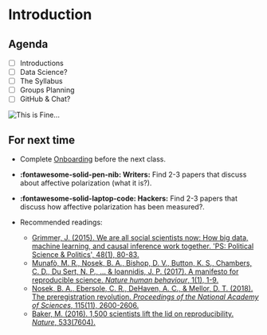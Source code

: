 # Introduction

## Agenda
- [ ] Introductions
- [ ] Data Science?
- [ ] The Syllabus
- [ ] Groups Planning
- [ ] GitHub & Chat?

![This is Fine...](../images/fine.jpg)

## For next time

- Complete [Onboarding](../resources/onboarding.md) before the next class.
- **:fontawesome-solid-pen-nib: Writers:** Find 2-3 papers that discuss about affective polarization (what it is?).  
- **:fontawesome-solid-laptop-code: Hackers:** Find 2-3 papers that discuss how affective polarization has been measured?.

- Recommended readings:
    - [Grimmer, J. (2015). We are all social scientists now: How big data, machine learning, and causal inference work together. 'PS: Political Science & Politics', 48(1), 80-83.](https://stanford.edu/~jgrimmer/bd_2.pdf)
    - [Munafò, M. R., Nosek, B. A., Bishop, D. V., Button, K. S., Chambers, C. D., Du Sert, N. P., ... & Ioannidis, J. P. (2017). A manifesto for reproducible science. *Nature human behaviour*, 1(1), 1-9.](https://www.nature.com/articles/s41562-016-0021)
    - [Nosek, B. A., Ebersole, C. R., DeHaven, A. C., & Mellor, D. T. (2018). The preregistration revolution. *Proceedings of the National Academy of Sciences*, 115(11), 2600-2606.](https://www.pnas.org/content/115/11/2600.full)
    - [Baker, M. (2016). 1,500 scientists lift the lid on reproducibility. *Nature*, 533(7604).](https://www.nature.com/articles/533452a)

